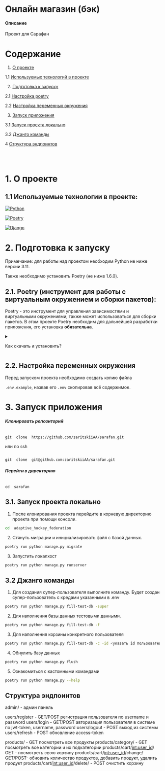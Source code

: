 # Онлайн магазин (бэк)

#### Описание
Проект для Сарафан

# Содержание

1. [О проекте](#project)

1.1 [Используемых технологий в проекте](#technologies-project)

2. [Подготовка к запуску](#start)

2.1 [Настройка poetry](#poetry)

2.2 [Настройка переменных окружения](#env)

3. [Запуск приложения](#run-app)

3.1 [Запуск проекта локально](#run-local)

3.2 [Джанго команды](#commands)

4 [Структура эндпоинтов](#urls)

<br><br>

# 1. О проекте <a id="project"></a>

## 1.1 Используемые технологии в проекте<a id="technologies-project"></a>:

[![Python][Python-badge]][Python-url]

[![Poetry][Poetry-badge]][Poetry-url]

[![Django][Django-badge]][Django-url]

# 2. Подготовка к запуску <a id="start"></a>

Примечание: для работы над проектом необходим Python не ниже версии 3.11.

Также необходимо установить Poetry (не ниже 1.6.0).

## 2.1. Poetry (инструмент для работы с виртуальным окружением и сборки пакетов)<a id="poetry"></a>:

Poetry - это инструмент для управления зависимостями и виртуальными окружениями, также может использоваться для сборки пакетов. В этом проекте Poetry необходим для дальнейшей разработки приложения, его установка <b>обязательна</b>.<br>



<details>

<summary>

Как скачать и установить?

</summary>



### Установка:



Установите poetry, не ниже версии 1.5.0 следуя [инструкции с официального сайта](https://python-poetry.org/docs/#installation).

<details>

<summary>

Команды для установки:

</summary>



Если у Вас уже установлен менеджер пакетов pip, то можно установить командой:



>  *pip install poetry==1.6.0*



Если по каким-то причинам через pip не устанавливается,

то для UNIX-систем и Bash on Windows вводим в консоль следующую команду:



>  *curl -sSL https://install.python-poetry.org | python -*



Для WINDOWS PowerShell:



>  *(Invoke-WebRequest -Uri https://install.python-poetry.org -UseBasicParsing).Content | python -*



</details>

<br>

После установки перезапустите оболочку и введите команду



> poetry --version



Если установка прошла успешно, вы получите ответ в формате



> Poetry (version 1.6.0)



P.S.: Если при попытке проверить версию возникает ошибка об отсутствии исполняемого файла

(poetry), необходимо после установки добавить его в Path Вашей системы

(пути указаны по ссылке на официальную инструкцию по установке чуть выше.)



Для дальнейшей работы введите команду:



> poetry config virtualenvs.in-project true



Выполнение данной команды необходимо для создания виртуального окружения в

папке проекта. Конфгурация является не обязательной. Поумолчанию poetry развернёт

виртуальное окружение в корневой директории диска в директории Cache/virtualenv/...

Что бы узнать конкретно куда установлено виртуальное окружение

> poetry env info --path

После предыдущей команды создаём виртуальное окружение нашего проекта с

помощью команды:


> poetry install


Зависимости для создания окружения берутся из файлов poetry.lock (приоритетнее)

и pyproject.toml

<details>

<summary>

Порядок работы после настройки

</summary>



<br>



Чтобы активировать виртуальное окружение, введите команду:



> poetry shell



Существует возможность запуска скриптов и команд с помощью команды без

активации окружения:



> poetry run <script_name>.py



_Примеры:_



> poetry run python script_name>.py

>

> poetry run pytest

>

> poetry run black

</details>
</details>

## 2.2. Настройка переменных окружения <a id="env"></a>

Перед запуском проекта необходимо создать копию файла

```.env.example```, назвав его ```.env``` cкопировав всё содержимое.


# 3. Запуск приложения <a id="run-app"></a>



##### Клонировать репозиторий

```shell

git  clone  https://github.com/zaritskiiAA/sarafan.git

```

или по ssh

```shell

git  clone  git@github.com:zaritskiiAA/sarafan.git

```
##### Перейти в директорию



```shell

cd  sarafan

```

## 3.1. Запуск проекта локально <a id="run-local"></a>

1. После клонирования проекта перейдите в корневую директорию проекта при помощи консоли.
```bash
cd  adaptive_hockey_federation
```

2. Cтянуть миграции и инициализировать файл с базой данных.
```bash
poetry run python manage.py migrate
```
3. Запустить локалхост
```bash
poetry run python manage.py runserver
```

## 3.2  Джанго команды <a id="commands"></a>

1. Для создания супер-пользователя выполните команду. Будет создан супер-пользователь
с кредами указанными в .env

```bash
poetry run python manage.py fill-test-db -super
```

2. Для наполнения базы данных тестовыми данными.

```bash
poetry run python manage.py fill-test-db -f
```

3. Для наполнения корзины конкретного пользователя

```bash
poetry run python manage.py fill-test-db -c -id <указать id пользователя>
```
4. Обнулить базу данных
```bash
poetry run python manage.py flush
```
5. Ознакомиться с кастомными командами 
```bash
poetry run python manage.py --help
```

## Структура эндпоинтов <a id="urls"></a>

admin/ - админ панель

users/register - GET/POST регистрация пользователя по username и password
users/login - GET/POST авторизация пользователя в системе по jwt-token, username, password
users/logout - POST выход из системы
users/refresh - POST обновление access-token

products/ - GET посмотреть все продукты
products/category/ - GET посмотреть все категории и их подкатегории 
products/cart/<int:user_id>/ GET - посмотреть свою корзину
products/cart/<int:user_id>/change/ GET/POST- обновить количество продуктов, добавить продукт, удалить продукт
products/cart/<int:user_id>/delete/ - POST очистить корзину 




<!-- MARKDOWN LINKS & BADGES -->

[Python-url]: https://www.python.org/downloads/release/python-3110/

[Python-badge]: https://img.shields.io/badge/python-v3.11-yellow?style=for-the-badge&logo=python



[Poetry-url]: https://python-poetry.org/

[Poetry-badge]: https://img.shields.io/badge/poetry-blue?style=for-the-badge&logo=poetry


[Django-url]: https://docs.djangoproject.com/en/4.2/releases/4.2.6/

[Django-badge]: https://img.shields.io/badge/Django-v4.2.6-008000?logo=django&style=for-the-badge



